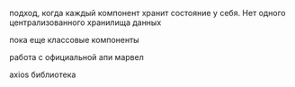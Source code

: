 подход, когда каждый компонент хранит состояние у себя. Нет одного централизованного хранилища данных 

пока еще классовые компоненты

работа с официальной апи марвел

axios библиотека